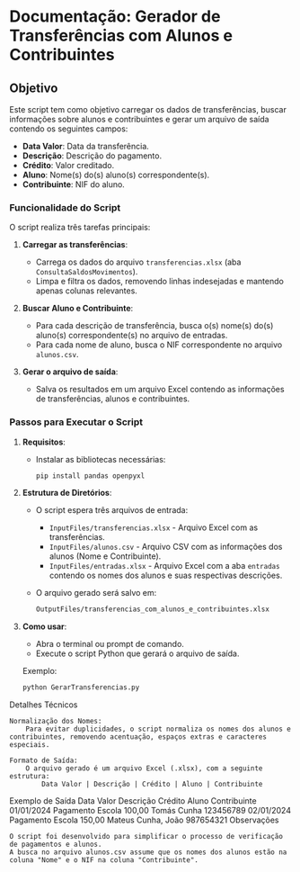 # Documentação: Gerador de Transferências com Alunos e Contribuintes

## Objetivo

Este script tem como objetivo carregar os dados de transferências, buscar informações sobre alunos e contribuintes e gerar um arquivo de saída contendo os seguintes campos:

- **Data Valor**: Data da transferência.
- **Descrição**: Descrição do pagamento.
- **Crédito**: Valor creditado.
- **Aluno**: Nome(s) do(s) aluno(s) correspondente(s).
- **Contribuinte**: NIF do aluno.

### Funcionalidade do Script

O script realiza três tarefas principais:

1. **Carregar as transferências**:
   - Carrega os dados do arquivo `transferencias.xlsx` (aba `ConsultaSaldosMovimentos`).
   - Limpa e filtra os dados, removendo linhas indesejadas e mantendo apenas colunas relevantes.

2. **Buscar Aluno e Contribuinte**:
   - Para cada descrição de transferência, busca o(s) nome(s) do(s) aluno(s) correspondente(s) no arquivo de entradas.
   - Para cada nome de aluno, busca o NIF correspondente no arquivo `alunos.csv`.

3. **Gerar o arquivo de saída**:
   - Salva os resultados em um arquivo Excel contendo as informações de transferências, alunos e contribuintes.

### Passos para Executar o Script

1. **Requisitos**:
   - Instalar as bibliotecas necessárias:
     ```bash
     pip install pandas openpyxl
     ```

2. **Estrutura de Diretórios**:
   - O script espera três arquivos de entrada:
     - `InputFiles/transferencias.xlsx` - Arquivo Excel com as transferências.
     - `InputFiles/alunos.csv` - Arquivo CSV com as informações dos alunos (Nome e Contribuinte).
     - `InputFiles/entradas.xlsx` - Arquivo Excel com a aba `entradas` contendo os nomes dos alunos e suas respectivas descrições.

   - O arquivo gerado será salvo em:
     ```bash
     OutputFiles/transferencias_com_alunos_e_contribuintes.xlsx
     ```

3. **Como usar**:
   - Abra o terminal ou prompt de comando.
   - Execute o script Python que gerará o arquivo de saída.

   Exemplo:
   ```bash
   python GerarTransferencias.py

Detalhes Técnicos

    Normalização dos Nomes:
        Para evitar duplicidades, o script normaliza os nomes dos alunos e contribuintes, removendo acentuação, espaços extras e caracteres especiais.

    Formato de Saída:
        O arquivo gerado é um arquivo Excel (.xlsx), com a seguinte estrutura:
            Data Valor | Descrição | Crédito | Aluno | Contribuinte

Exemplo de Saída
Data Valor	Descrição	Crédito	Aluno	Contribuinte
01/01/2024	Pagamento Escola	100,00	Tomás Cunha	123456789
02/01/2024	Pagamento Escola	150,00	Mateus Cunha, João	987654321
Observações

    O script foi desenvolvido para simplificar o processo de verificação de pagamentos e alunos.
    A busca no arquivo alunos.csv assume que os nomes dos alunos estão na coluna "Nome" e o NIF na coluna "Contribuinte".